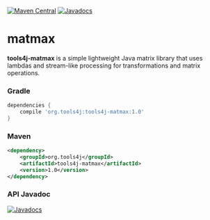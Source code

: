 [![Maven Central](https://img.shields.io/maven-central/v/org.tools4j/tools4j-nobark.svg)](http://search.maven.org/#search%7Cga%7C1%7Ca%3A%22tools4j-nobark%22)
[![Javadocs](http://www.javadoc.io/badge/org.tools4j/tools4j-nobark.svg)](http://www.javadoc.io/doc/org.tools4j/tools4j-nobark)

# matmax
<b>tools4j-matmax</b> is a simple lightweight Java matrix library that uses lambdas and stream-like processing for transformations and matrix operations.

### Gradle
```gradle
dependencies {
    compile 'org.tools4j:tools4j-matmax:1.0'
}
```

### Maven
```xml
<dependency>
    <groupId>org.tools4j</groupId>
    <artifactId>tools4j-matmax</artifactId>
    <version>1.0</version>
</dependency>
```

### API Javadoc
[![Javadocs](http://javadoc.io/badge/org.tools4j/tools4j-matmax.svg)](http://javadoc.io/doc/org.tools4j/tools4j-matmax)

